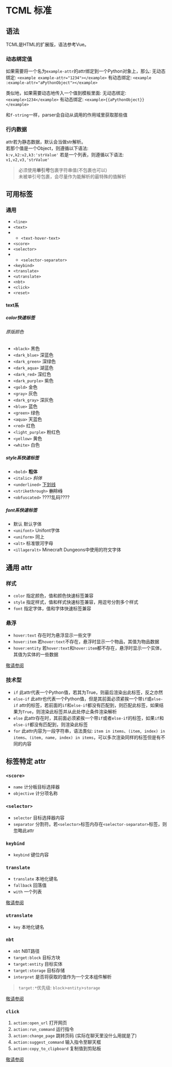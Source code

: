 # TCML 标准

## 语法

TCML是HTML的扩展版，语法参考Vue。

### 动态绑定值

如果需要将一个名为`example-attr`的attr绑定到一个Python对象上，那么:
无动态绑定: `<example example-attr="1234"></example>`
有动态绑定: `<example :example-attr="aPythonObject"></example>`

类似地，如果需要动态地传入一个值到模板里面:
无动态绑定: `<example>1234</example>`
有动态绑定: `<example>{{aPythonObject}}</example>`

和`f-string`一样，parser会自动从调用的作用域里获取那些值

### 行内数据

attr若为静态数据，默认会当做str解析。  
若那个值是一个Object，则遵循以下语法:  
`k:v,k2:v2,k3:'strValue'`
若是一个列表，则遵循以下语法:  
`v1,v2,v3,'strValue'`

> 必须使用**单引号**包裹字符串值(不包裹也可以)  
> 未被单引号包裹，会尽量作为能解析的最特殊的值解析

## 可用标签

### 通用

- `<line>`
- `<text>`
- - `<text-hover-text>`
- `<score>`
- `<selector>`
- - `<selector-separator>`
- `<keybind>`
- `<translate>`
- `<utranslate>`
- `<nbt>`
- `<click>`
- `<reset>`

#### text系

##### color快速标签

###### 原版颜色

- `<black>` 黑色  
- `<dark_blue>` 深蓝色  
- `<dark_green>` 深绿色  
- `<dark_aqua>` 湖蓝色  
- `<dark_red>` 深红色  
- `<dark_purple>` 紫色  
- `<gold>` 金色  
- `<gray>` 灰色  
- `<dark_gray>` 深灰色  
- `<blue>` 蓝色  
- `<green>` 绿色  
- `<aqua>` 天蓝色  
- `<red>` 红色  
- `<light_purple>` 粉红色  
- `<yellow>` 黄色  
- `<white>` 白色

##### style系快速标签

- `<bold>` **粗体**
- `<italic>` *斜体*
- `<underlined>` <u>下划线</u>
- `<strikethrough>` ~~删除线~~
- `<obfuscated>` ????乱码????

##### font系快速标签

- 默认 默认字体
- `<unifont>` Unifont字体
- `<uniform>` 同上
- `<alt>` 标准银河字母
- `<illageralt>` Minecraft Dungeons中使用的符文字体

## 通用 attr

### 样式

- `color` 指定颜色，值和颜色快速标签兼容
- `style` 指定样式，值和样式快速标签兼容，用逗号分割多个样式
- `font` 指定字体，值和字体快速标签兼容

### 悬浮

- `hover:text` 存在时为悬浮显示一些文字
- `hover:item` 若`hover:text`不存在，悬浮时显示一个物品，其值为物品数据
- `hover:entity` 若`hover:text`和`hover:item`都不存在，悬浮时显示一个实体，其值为实体的一些数据
  
[敬请参阅](https://zh.minecraft.wiki/w/Tutorial:%E6%96%87%E6%9C%AC%E7%BB%84%E4%BB%B6#%E6%82%AC%E5%81%9C%E4%BA%8B%E4%BB%B6%EF%BC%9AhoverEvent)

### 技术型

- `if` 此attr代表一个Python值，若其为True，则最后渲染出此标签，反之亦然
- `else-if` 此attr也代表一个Python值，但是其前面必须紧挨一个带`if`或`else-if` attr的标签，若前面的`if`和`else-if`都没有匹配到，则匹配此标签，如果结果为`True`，则渲染此标签并从此处停止条件渲染解析
- `else` 此attr存在时，其前面必须紧挨一个带`if`或者`else-if`的标签，如果`if`和`else-if`都没有匹配到，则渲染此标签
- `for` 此attr内容为一段字符串，语法类似: `item in items`、`(item, index) in items`、`(item, name, index) in items`，可以多次渲染同样的标签但是有不同的内容

## 标签特定 attr

### `<score>`

- `name` 计分板目标选择器
- `objective` 计分项名称

### `<selector>`

- `selector` 目标选择器内容
- `separator` 分割符。若`<selector>`标签内存在`<selector-separator>`标签，则忽略此attr

### `keybind`

- `keybind` 键位内容

### `translate`

- `translate` 本地化键名
- `fallback` 回落值
- `with` 一个列表

[敬请参阅](https://zh.minecraft.wiki/w/Tutorial:%E6%96%87%E6%9C%AC%E7%BB%84%E4%BB%B6#%E6%8C%89%E9%94%AE%E9%94%AE%E4%BD%8D%EF%BC%9Akeybind)

### `utranslate`

- `key` 本地化键名

### `nbt`

- `nbt` NBT路径
- `target:block` 目标方块
- `target:entity` 目标实体
- `target:storage` 目标存储
- `interpret` 是否将获取的值作为一个文本组件解析

> `target:*`优先级: `block`>`entity`>`storage`

[敬请参阅](https://zh.minecraft.wiki/w/Tutorial:%E6%96%87%E6%9C%AC%E7%BB%84%E4%BB%B6#NBT%E6%A0%87%E7%AD%BE%E7%9A%84%E5%80%BC%EF%BC%9Anbt)

### `click`

1. `action:open_url` 打开网页
2. `action:run_command` 运行指令
3. `action:change_page` 跳转页码 (实际在聊天里没什么用就是了)
4. `action:suggest_command` 输入指令至聊天框
5. `action:copy_to_clipboard` 复制值到剪贴板

[敬请参阅](https://zh.minecraft.wiki/w/Tutorial:%E6%96%87%E6%9C%AC%E7%BB%84%E4%BB%B6#%E7%82%B9%E5%87%BB%E4%BA%8B%E4%BB%B6%EF%BC%9AclickEvent)
